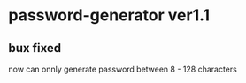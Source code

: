 # password-generator ver1.1

## bux fixed
now can onnly generate password between 8 - 128 characters

